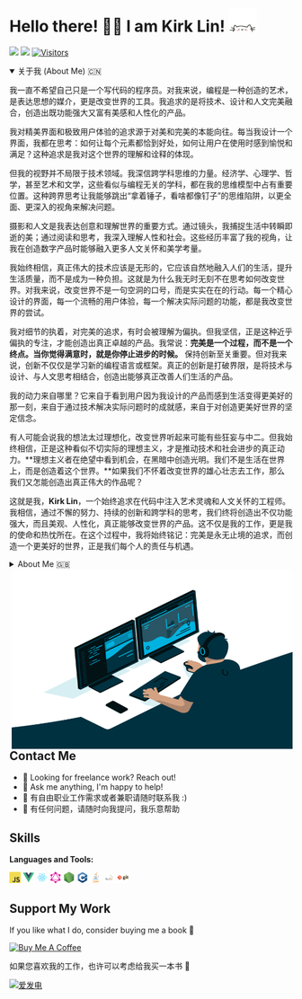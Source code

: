 # Hello there! 👋🏻 I am Kirk Lin! <img src="./img/cat.gif" alt="Meaow" width="50" />

[![](https://img.shields.io/badge/-instagram-165DFF?style=flat-square)](https://instagram.com/kirkirlin)
[![](https://img.shields.io/badge/-twitter-0E42D2?style=flat-square)](https://twitter.com/lkirkun)
[![Visitors](https://api.visitorbadge.io/api/combined?path=https%3A%2F%2Fgithub.com%2Fkirklin&countColor=%234080ff&style=flat-square&labelStyle=lower)](https://visitorbadge.io/status?path=https%3A%2F%2Fgithub.com%2Fkirklin)

<details open>
<summary>关于我 (About Me) 🇨🇳</summary>

我一直不希望自己只是一个写代码的程序员。对我来说，编程是一种创造的艺术，是表达思想的媒介，更是改变世界的工具。我追求的是将技术、设计和人文完美融合，创造出既功能强大又富有美感和人性化的产品。

我对精美界面和极致用户体验的追求源于对美和完美的本能向往。每当我设计一个界面，我都在思考：如何让每个元素都恰到好处，如何让用户在使用时感到愉悦和满足？这种追求是我对这个世界的理解和诠释的体现。

但我的视野并不局限于技术领域。我深信跨学科思维的力量。经济学、心理学、哲学，甚至艺术和文学，这些看似与编程无关的学科，都在我的思维模型中占有重要位置。这种跨界思考让我能够跳出“拿着锤子，看啥都像钉子”的思维陷阱，以更全面、更深入的视角来解决问题。

摄影和人文是我表达创意和理解世界的重要方式。通过镜头，我捕捉生活中转瞬即逝的美；通过阅读和思考，我深入理解人性和社会。这些经历丰富了我的视角，让我在创造数字产品时能够融入更多人文关怀和美学考量。

我始终相信，真正伟大的技术应该是无形的，它应该自然地融入人们的生活，提升生活质量，而不是成为一种负担。这就是为什么我无时无刻不在思考如何改变世界。对我来说，改变世界不是一句空洞的口号，而是实实在在的行动。每一个精心设计的界面，每一个流畅的用户体验，每一个解决实际问题的功能，都是我改变世界的尝试。

我对细节的执着，对完美的追求，有时会被理解为偏执。但我坚信，正是这种近乎偏执的专注，才能创造出真正卓越的产品。我常说：**完美是一个过程，而不是一个终点。当你觉得满意时，就是你停止进步的时候。** 保持创新至关重要。但对我来说，创新不仅仅是学习新的编程语言或框架。真正的创新是打破界限，是将技术与设计、与人文思考相结合，创造出能够真正改善人们生活的产品。

我的动力来自哪里？它来自于看到用户因为我设计的产品而感到生活变得更美好的那一刻，来自于通过技术解决实际问题时的成就感，来自于对创造更美好世界的坚定信念。

有人可能会说我的想法太过理想化，改变世界听起来可能有些狂妄与中二。但我始终相信，正是这种看似不切实际的理想主义，才是推动技术和社会进步的真正动力。**理想主义者在绝望中看到机会，在黑暗中创造光明。我们不是生活在世界上，而是创造着这个世界。**如果我们不怀着改变世界的雄心壮志去工作，那么我们又怎能创造出真正伟大的作品呢？

这就是我，**Kirk Lin**，一个始终追求在代码中注入艺术灵魂和人文关怀的工程师。我相信，通过不懈的努力、持续的创新和跨学科的思考，我们终将创造出不仅功能强大，而且美观、人性化，真正能够改变世界的产品。这不仅是我的工作，更是我的使命和热忱所在。在这个过程中，我将始终铭记：完美是永无止境的追求，而创造一个更美好的世界，正是我们每个人的责任与机遇。

</details>

<details>
<summary>About Me 🇬🇧</summary>

<samp>
<b>I've always aspired to be more than just a code-writing programmer. To me, programming is an art of creation, a medium for expressing ideas, and a tool for changing the world. My pursuit is to perfectly integrate technology, design, and humanities to create products that are not only powerful but also aesthetically pleasing and user-friendly.</b>
</samp>

<samp>
<b>My quest for beautiful interfaces and ultimate user experiences stems from an innate desire for beauty and perfection. Whenever I design an interface, I ponder: How can each element be just right? How can I make users feel joy and satisfaction when using it? This pursuit reflects my understanding and interpretation of the world.</b>
</samp>
<br>
<samp>
<b>However, my vision is not limited to the technological realm. I firmly believe in the power of interdisciplinary thinking. Economics, psychology, philosophy, even art and literature - these disciplines seemingly unrelated to programming all hold important positions in my thinking model. This cross-disciplinary thinking allows me to avoid the "if all you have is a hammer, everything looks like a nail" trap, enabling me to solve problems with a more comprehensive and in-depth perspective.</b>
</samp>
<br>
<samp>
<b>Photography and humanities are important ways for me to express creativity and understand the world. Through the lens, I capture fleeting moments of beauty in life; through reading and reflection, I gain a deeper understanding of human nature and society. These experiences enrich my perspective, allowing me to incorporate more humanistic care and aesthetic considerations when creating digital products.</b>
</samp>
<br>
<samp>
<b>I've always believed that truly great technology should be invisible, naturally integrating into people's lives to improve quality of life, rather than becoming a burden. That's why I'm constantly thinking about how to change the world. For me, changing the world isn't an empty slogan, but concrete action. Every carefully designed interface, every smooth user experience, every function that solves real problems - these are all my attempts to change the world.</b>
</samp>
<br>
<samp>
<b>My obsession with details and pursuit of perfection might sometimes be seen as stubborn. But I firmly believe that it's this near-obsessive focus that creates truly outstanding products. As I often say: "Perfection is a process, not an endpoint. When you feel satisfied, that's when you stop progressing." Innovation is crucial. But for me, innovation isn't just about learning new programming languages or frameworks. True innovation is about breaking boundaries, combining technology with design and humanistic thinking to create products that can truly improve people's lives.</b>
</samp>
<br>
<samp>
<b>Where does my motivation come from? It comes from seeing users' lives improve because of the products I design, from the sense of achievement when solving real problems through technology, and from the firm belief in creating a better world.</b>
</samp>
<br>
<samp>
<b>Some might say my ideas are too idealistic, that changing the world sounds somewhat arrogant and naive. But I've always believed that it's this seemingly impractical idealism that is the real driving force behind technological and social progress. "Idealists see opportunities in despair and create light in darkness. We don't just live in the world, we create it." If we don't work with the ambition to change the world, how can we create truly great works?</b>
</samp>
<br>
<samp>
<b>This is who I am, Kirk Lin, an engineer who always strives to inject artistic soul and humanistic care into code. I believe that through relentless effort, continuous innovation, and interdisciplinary thinking, we will eventually create products that are not only powerful but also beautiful, user-friendly, and truly capable of changing the world. This is not just my work, but my mission and passion. In this process, I will always remember: the pursuit of perfection is endless, and creating a better world is both our responsibility and opportunity.</b>
</samp>

</details>

<img align="right" alt="GIF" src="https://github.com/kirklin/kirklin/blob/main/img/code.gif?raw=true" width="500" height="320" />

## Contact Me

- 💼 Looking for freelance work? Reach out!
- 💬 Ask me anything, I'm happy to help!
- 💼 有自由职业工作需求或者兼职请随时联系我 :)
- 💬 有任何问题，请随时向我提问，我乐意帮助

## Skills

**Languages and Tools:**

<code><img height="20" src="https://raw.githubusercontent.com/github/explore/80688e429a7d4ef2fca1e82350fe8e3517d3494d/topics/javascript/javascript.png"></code>
<code><img height="20" src="https://raw.githubusercontent.com/github/explore/80688e429a7d4ef2fca1e82350fe8e3517d3494d/topics/vue/vue.png"></code>
<code><img height="20" src="https://raw.githubusercontent.com/github/explore/80688e429a7d4ef2fca1e82350fe8e3517d3494d/topics/react/react.png"></code>
<code><img height="20" src="https://raw.githubusercontent.com/github/explore/5c058a388828bb5fde0bcafd4bc867b5bb3f26f3/topics/graphql/graphql.png"></code>
<code><img height="20" src="https://raw.githubusercontent.com/github/explore/80688e429a7d4ef2fca1e82350fe8e3517d3494d/topics/nodejs/nodejs.png"></code>
<code><img height="20" src="https://raw.githubusercontent.com/github/explore/80688e429a7d4ef2fca1e82350fe8e3517d3494d/topics/cpp/cpp.png"></code>
<code><img height="20" src="https://raw.githubusercontent.com/github/explore/80688e429a7d4ef2fca1e82350fe8e3517d3494d/topics/java/java.png"></code>
<code><img height="20" src="https://raw.githubusercontent.com/github/explore/80688e429a7d4ef2fca1e82350fe8e3517d3494d/topics/mysql/mysql.png"></code>
<code><img height="20" src="https://raw.githubusercontent.com/github/explore/80688e429a7d4ef2fca1e82350fe8e3517d3494d/topics/git/git.png"></code>

## Support My Work

If you like what I do, consider buying me a book 🥺

<a href="https://www.buymeacoffee.com/linkirk" target="_blank"><img src="https://cdn.buymeacoffee.com/buttons/v2/default-red.png" alt="Buy Me A Coffee" width="150" ></a>

如果您喜欢我的工作，也许可以考虑给我买一本书 🥺

[![爱发电](https://img.shields.io/badge/爱发电-30363D?style=for-the-badge&logo=GitHub-Sponsors&logoColor=#EA4AAA)](https://afdian.net/a/kirklin)

